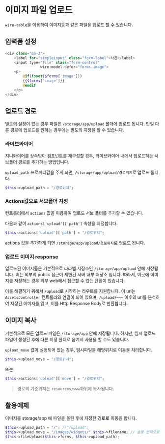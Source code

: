 # 이미지 파일 업로드
`wire-table`을 이용하여 이미지등과 같은 파일을 업로드 할 수 있습니다.

## 입력폼 설정

```php
<div class="mb-3">
    <label for="simpleinput" class="form-label">사진</label>
    <input type="file" class="form-control"
                wire:model.defer="forms.image">
    <p>
        @if(isset($forms['image']))
        {{$forms['image']}}
        @endif
    </p>
</div>
```


## 업로드 경로
별도의 설정이 없는 경우 파일은 `/storage/app/upload` 폴더에 업로드 됩니다. 만일 다른 경로에 업로드를 원하는 경우에는 별도의 지정을 할 수 있습니다.

### 라이브와이어
지니와이어를 상속받아 컴포넌트를 재구성할 경우, 라이브와이어 내에서 업로드하는 서브폴더 경로를 추가하는 방법입니다.

`upload_path` 프로퍼티값을 주게 되면, `/storage/app/upload/경로위치`로 업로드 됩니다. 
```php
$this->upload_path = "/경로위치";
```

### Actions값으로 서브폴더 지정
컨트롤러에서 `actions` 값을 이용하여 업로드 서브 폴터를 추가할 수 있습니다.

다음과 같이 `actions['upload']['path']` 속성을 지정합니다.
```php
$this->actions['upload']['path'] = "/경로위치";
```
actions 값을 추가하게 되면 `/storage/app/upload/경로위치`로 업로드 됩니다. 

### 업로드 이미지 response
업로드된 이미지들은 기본적으로 라라벨 저장소인 `/storage/app/upload` 안에 저장됩니다. 이는 외부의 public 접근이 제한된 서버 내부 저장소 입니다. 따라서, 이곳에 이미지를 저장하는 경우 외부 web에서 접근할 수 없는 단점이 있습니다.

이를 해결하기 위해서 `/upload`로 시작하는 라우트를 지원합니다. 이 uri는 `AssetsController` 컨트롤러와 연결이 되어 있으며, `/upload/~~~` 이후의 uri를 분석하여 저장된 이미지를 읽고, 이를 Http Response Body로 반환합니다.


## 이미지 복사
기본적으로 모든 업로드 파일은 `/storage/app` 안에 저장됩니다. 하지만, 임시 업로드 파일이 생성된 후에 다른 지정 폴더로 옴겨서 사용을 할 수도 있습니다.

`upload_move` 값이 설정되어 있는 경우, 임시파일을 해당위치로 이동을 처리합니다.
```php
$this->upload_move = "/경로위치";
```

또는

```php
$this->actions['upload']['move'] = "/경로위치";
```
> 경로의 기준위치는 `resources/www`하위에 복사됩니다.



## 활용예제

이미지를 storage/app 에 파일을 올린 후에 지정한 경로로 이동을 합니다.

```php
$this->upload_path = "/"; //"/upload";
$this->upload_move = "/images/widgets/".$this->filename; // 슬롯 안쪽으로 이동
$this->fileUpload($this->forms, $this->upload_path);
```
